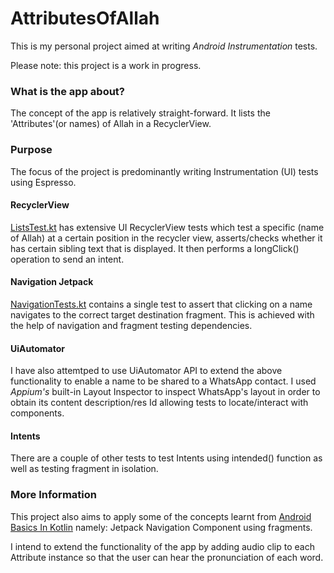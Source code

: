 # AttributesOfAllah
This is my personal project aimed at writing _Android Instrumentation_ tests.

Please note: this project is a work in progress. 

### What is the app about? ###

The concept of the app is relatively straight-forward. It lists the 'Attributes'(or names) of Allah in a RecyclerView.

### Purpose ###

The focus of the project is predominantly writing Instrumentation (UI) tests using Espresso. 

#### RecyclerView ####
[ListsTest.kt](/app/src/androidTest/java/com/example/andriod/attributesofallah/ListsTests.kt "ListsTest title") has extensive UI RecyclerView tests which test a specific (name of Allah) at a certain position in the recycler view, asserts/checks whether it has certain sibling text that is displayed. It then performs a longClick() operation to send an intent.

#### Navigation Jetpack ####
[NavigationTests.kt](/app/src/androidTest/java/com/example/andriod/attributesofallah/NavigationTests.kt "NavigationTests title") contains a single test to assert that clicking on a name navigates to the correct target destination fragment. This is achieved with the help of navigation and fragment testing dependencies. 

#### UiAutomator ####
I have also attemtped to use UiAutomator API to extend the above functionality to enable a name to be shared to a WhatsApp contact. 
I used _Appium's_ built-in Layout Inspector to inspect WhatsApp's layout in order to obtain its content description/res Id allowing tests to locate/interact with components.

#### Intents ####
There are a couple of other tests to test Intents using intended() function as well as testing fragment in isolation.

### More Information ###
This project also aims to apply some of the concepts learnt from [Android Basics In Kotlin](https://github.com/azzumw/GoogleDeveloper) namely: Jetpack Navigation Component using fragments. 

I intend to extend the functionality of the app by adding audio clip to each Attribute instance so that the user can hear the pronunciation of each word.

